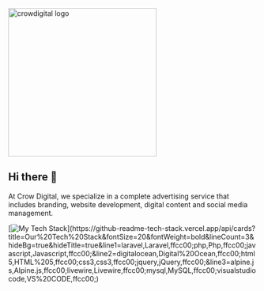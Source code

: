 <img src="https://www.crowdigital.cz/images/admin/logo-simple.svg" alt="crowdigital logo" width="300"/>

## Hi there 👋

At Crow Digital, we specialize in a complete advertising service that includes branding, website development, digital content and social media management.

[![My Tech Stack](https://github-readme-tech-stack.vercel.app/api/cards?title=Our%20Tech%20Stack&fontSize=20&fontWeight=bold&lineCount=3&hideBg=true&hideTitle=true&line1=laravel,Laravel,ffcc00;php,Php,ffcc00;javascript,Javascript,ffcc00;&line2=digitalocean,Digital%20Ocean,ffcc00;html5,HTML%205,ffcc00;css3,css3,ffcc00;jquery,jQuery,ffcc00;&line3=alpine.js,Alpine.js,ffcc00;livewire,Livewire,ffcc00;mysql,MySQL,ffcc00;visualstudiocode,VS%20CODE,ffcc00;)](https://github-readme-tech-stack.vercel.app/api/cards?title=Our%20Tech%20Stack&fontSize=20&fontWeight=bold&lineCount=3&hideBg=true&hideTitle=true&line1=laravel,Laravel,ffcc00;php,Php,ffcc00;javascript,Javascript,ffcc00;&line2=digitalocean,Digital%20Ocean,ffcc00;html5,HTML%205,ffcc00;css3,css3,ffcc00;jquery,jQuery,ffcc00;&line3=alpine.js,Alpine.js,ffcc00;livewire,Livewire,ffcc00;mysql,MySQL,ffcc00;visualstudiocode,VS%20CODE,ffcc00;)
